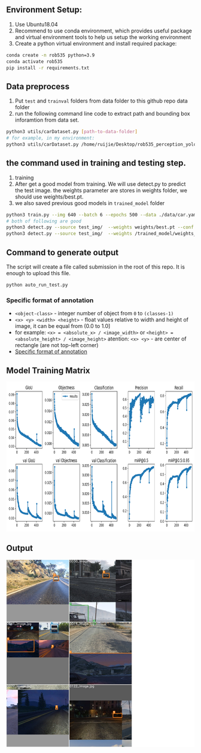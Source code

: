 [//]: # (## This repository contains code for <a href="https://medium.com/@mihir_rajput/yolo-v5-is-here-custom-object-detection-tutorial-with-yolo-v5-12666ee1774e">this</a> tutorial.)
## Environment Setup:
1. Use Ubuntu18.04
2. Recommend to use conda environment, which provides useful package and virtual 
environment tools to help us setup the working environment
3. Create a python virtual environment and install required package:
```bash
conda create -n rob535 python=3.9
conda activate rob535
pip install -r requirements.txt
```

## Data preprocess
1. Put `test` and `trainval` folders from data folder to this github repo data folder 
2. run the following command line code to extract path and bounding box inforamtion from 
data set.  
```bash
python3 utils/carDataset.py [path-to-data-folder]
# for example, in my environment:
python3 utils/carDataset.py /home/ruijie/Desktop/rob535_perception_yolov5/data
```
## the command used in training and testing step.
1. training
2. After get a good model from training. We will use detect.py to predict the test image.
the weights parameter are stores in weights folder, we should use weights/best.pt.
3. we also saved previous good models in `trained_model` folder
```bash
python3 train.py --img 640 --batch 6 --epochs 500 --data ./data/car.yaml --cfg ./models/yolov5s.yaml --weights '' --device 0
# both of following are good
python3 detect.py --source test_img/  --weights weights/best.pt --conf 0.5
python3 detect.py --source test_img/  --weights /trained_model/weights_car7/best.pt --conf 0.5
```

## Command to generate output
The script will create a file called submission in the root of this repo. It is enough to
upload this file.
```bash
python auto_run_test.py
```
### Specific format of annotation
* `<object-class>` - integer number of object from `0` to `(classes-1)`
* `<x> <y> <width> <height>` - float values relative to width and height of image, it can be equal from (0.0 to 1.0]
* for example: `<x> = <absolute_x> / <image_width>` or `<height> = <absolute_height> / <image_height>`
atention: `<x> <y>` - are center of rectangle (are not top-left corner)
* [Specific format of annotation](https://github.com/AlexeyAB/Yolo_mark/issues/60)

## Model Training Matrix
<p align="center">
  <img width="700" height="400" src="results.png">
</p>

## Output
<p align="center">
  <img width="700" height="500" src="demo_image/train_batch1.jpg">
</p>

[//]: # (## Licence)

[//]: # ([![License: GPL v3]&#40;https://img.shields.io/badge/License-GPLv3-blue.svg&#41;]&#40;https://www.gnu.org/licenses/gpl-3.0&#41;)

[//]: # ()
[//]: # (## Credits)

[//]: # (https://ultralytics.com/ <br/>)

[//]: # (https://roboflow.ai/)
